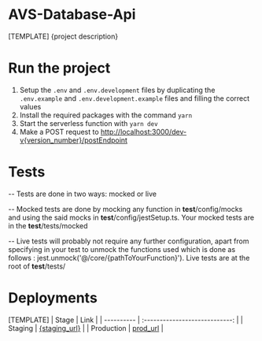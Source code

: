 # AVS-Database-Api

[TEMPLATE]
{project description}

# Run the project

1. Setup the `.env` and `.env.development` files by duplicating the `.env.example` and `.env.development.example` files and filling the correct values
2. Install the required packages with the command `yarn`
3. Start the serverless function with `yarn dev`
4. Make a POST request to [http://localhost:3000/dev-v{version_number}/postEndpoint](http://localhost:3000/dev-v{version_number}/postEndpoint)

# Tests

-- Tests are done in two ways: mocked or live

-- Mocked tests are done by mocking any function in **test**/config/mocks and using the said mocks in **test**/config/jestSetup.ts.
Your mocked tests are in the **test**/tests/mocked

-- Live tests will probably not require any further configuration, apart from specifying in your test to unmock the functions used which is done as follows : jest.unmock('@/core/{pathToYourFunction}').
Live tests are at the root of **test**/tests/

# Deployments

[TEMPLATE]
| Stage      |              Link              |
| ---------- | :----------------------------: |
| Staging    | [{staging_url}]({staging_url}) |
| Production |      [prod_url](prod_url)      |
